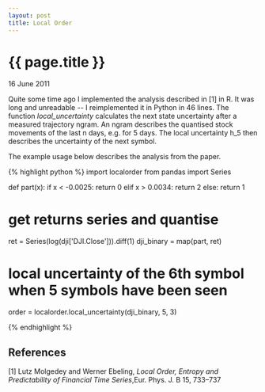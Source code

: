 ```yaml
---
layout: post
title: Local Order 
---
```


{{ page.title }}
================

<p class="meta">16 June 2011</p>

Quite some time ago I implemented the analysis described in [1] in R. It was long and unreadable -- I reimplemented it in Python in 46 lines. The function <i>local_uncertainty</i> calculates the next state uncertainty after a measured trajectory ngram. An ngram describes the quantised stock movements of the last n days, e.g. for 5 days. The local uncertainty h_5 then describes the uncertainty of the next symbol.

The example usage below describes the analysis from the paper. 

{% highlight python %}
import localorder
from pandas import Series

def part(x):
    if x < -0.0025:
        return 0
    elif x > 0.0034:
        return 2
    else:
        return 1

# get returns series and quantise
ret = Series(log(dji['DJI.Close'])).diff(1)
dji_binary = map(part, ret)

# local uncertainty of the 6th symbol when 5 symbols have been seen
order = localorder.local_uncertainty(dji_binary, 5, 3)

{% endhighlight %}

References
----------

[1] Lutz Molgedey and Werner Ebeling, <i>Local Order, Entropy and Predictability of Financial Time Series</i>,Eur. Phys. J. B 15, 733–737 
